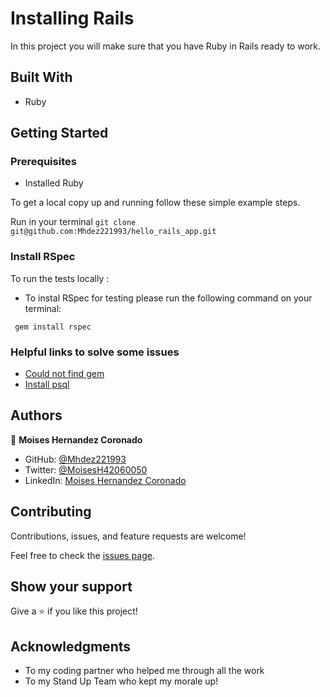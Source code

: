 #  Installing Rails

In this project you will make sure that you have Ruby in Rails ready to work.

## Built With

* Ruby

## Getting Started

### Prerequisites

   - Installed Ruby

To get a local copy up and running follow these simple example steps.

Run in your terminal `git clone git@github.com:Mhdez221993/hello_rails_app.git`

### Install RSpec

To run the tests locally :

* To instal RSpec for testing please run the following command on your terminal:

 ` gem install rspec`

### Helpful links to solve some issues

* [Could not find gem](https://stackoverflow.com/questions/32491201/could-not-find-gem-pg-0-12-4-ruby-in-any-of-the-gem-sources-listed-in-your)
* [Install psql](https://harshityadav95.medium.com/postgresql-in-windows-subsystem-for-linux-wsl-6dc751ac1ff3)

## Authors

👤 **Moises Hernandez Coronado**

* GitHub: [@Mhdez221993](https://github.com/Mhdez221993)
* Twitter: [@MoisesH42060050](https://twitter.com/MoisesH42060050)
* LinkedIn: [Moises Hernandez Coronado](https://www.linkedin.com/in/moises-hernandez-9bbb17145/)

## Contributing

Contributions, issues, and feature requests are welcome!

Feel free to check the [issues page](https://github.com/Mhdez221993/my_lin/issues).

## Show your support

Give a ⭐️ if you like this project!

## Acknowledgments

* To my coding partner who helped me through all the work
* To my Stand Up Team who kept my morale up!
